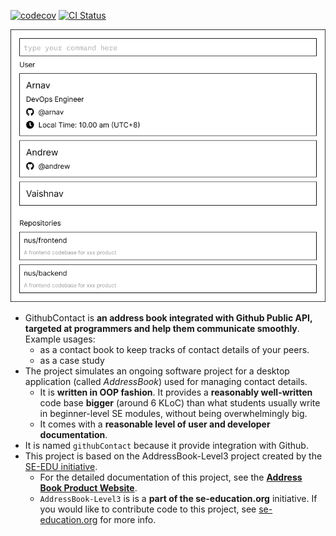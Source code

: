 [![codecov](https://codecov.io/gh/AY2223S1-CS2103T-W08-2/tp/branch/master/graph/badge.svg?token=3BMHR6HHNQ)](https://codecov.io/gh/AY2223S1-CS2103T-W08-2/tp) [![CI Status](https://github.com/se-edu/addressbook-level3/workflows/Java%20CI/badge.svg)](https://github.com/se-edu/addressbook-level3/actions)

![Ui](docs/images/Ui.png)

* GithubContact is **an address book integrated with Github Public API, targeted at programmers and help them communicate smoothly**.<br>
  Example usages:
  * as a contact book to keep tracks of contact details of your peers.
  * as a case study
* The project simulates an ongoing software project for a desktop application (called _AddressBook_) used for managing contact details.
  * It is **written in OOP fashion**. It provides a **reasonably well-written** code base **bigger** (around 6 KLoC) than what students usually write in beginner-level SE modules, without being overwhelmingly big.
  * It comes with a **reasonable level of user and developer documentation**.
* It is named `githubContact` because it provide integration with Github.
* This project is based on the AddressBook-Level3 project created by the [SE-EDU initiative](https://se-education.org).
  * For the detailed documentation of this project, see the **[Address Book Product Website](https://se-education.org/addressbook-level3)**.
  * `AddressBook-Level3` is is a **part of the se-education.org** initiative. If you would like to contribute code to this project, see [se-education.org](https://se-education.org#https://se-education.org/#contributing) for more info.